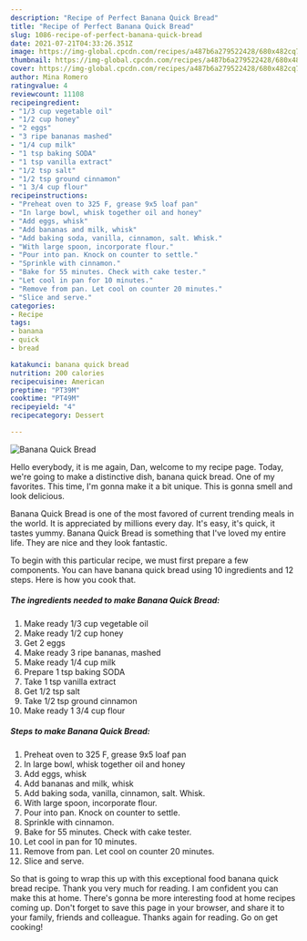 ```yaml
---
description: "Recipe of Perfect Banana Quick Bread"
title: "Recipe of Perfect Banana Quick Bread"
slug: 1086-recipe-of-perfect-banana-quick-bread
date: 2021-07-21T04:33:26.351Z
image: https://img-global.cpcdn.com/recipes/a487b6a279522428/680x482cq70/banana-quick-bread-recipe-main-photo.jpg
thumbnail: https://img-global.cpcdn.com/recipes/a487b6a279522428/680x482cq70/banana-quick-bread-recipe-main-photo.jpg
cover: https://img-global.cpcdn.com/recipes/a487b6a279522428/680x482cq70/banana-quick-bread-recipe-main-photo.jpg
author: Mina Romero
ratingvalue: 4
reviewcount: 11108
recipeingredient:
- "1/3 cup vegetable oil"
- "1/2 cup honey"
- "2 eggs"
- "3 ripe bananas mashed"
- "1/4 cup milk"
- "1 tsp baking SODA"
- "1 tsp vanilla extract"
- "1/2 tsp salt"
- "1/2 tsp ground cinnamon"
- "1 3/4 cup flour"
recipeinstructions:
- "Preheat oven to 325 F, grease 9x5 loaf pan"
- "In large bowl, whisk together oil and honey"
- "Add eggs, whisk"
- "Add bananas and milk, whisk"
- "Add baking soda, vanilla, cinnamon, salt. Whisk."
- "With large spoon, incorporate flour."
- "Pour into pan. Knock on counter to settle."
- "Sprinkle with cinnamon."
- "Bake for 55 minutes. Check with cake tester."
- "Let cool in pan for 10 minutes."
- "Remove from pan. Let cool on counter 20 minutes."
- "Slice and serve."
categories:
- Recipe
tags:
- banana
- quick
- bread

katakunci: banana quick bread 
nutrition: 200 calories
recipecuisine: American
preptime: "PT39M"
cooktime: "PT49M"
recipeyield: "4"
recipecategory: Dessert

---
```



![Banana Quick Bread](https://img-global.cpcdn.com/recipes/a487b6a279522428/680x482cq70/banana-quick-bread-recipe-main-photo.jpg)

Hello everybody, it is me again, Dan, welcome to my recipe page. Today, we're going to make a distinctive dish, banana quick bread. One of my favorites. This time, I'm gonna make it a bit unique. This is gonna smell and look delicious.

Banana Quick Bread is one of the most favored of current trending meals in the world. It is appreciated by millions every day. It's easy, it's quick, it tastes yummy. Banana Quick Bread is something that I've loved my entire life. They are nice and they look fantastic.




To begin with this particular recipe, we must first prepare a few components. You can have banana quick bread using 10 ingredients and 12 steps. Here is how you cook that.

<!--inarticleads1-->

##### The ingredients needed to make Banana Quick Bread:

1. Make ready 1/3 cup vegetable oil
1. Make ready 1/2 cup honey
1. Get 2 eggs
1. Make ready 3 ripe bananas, mashed
1. Make ready 1/4 cup milk
1. Prepare 1 tsp baking SODA
1. Take 1 tsp vanilla extract
1. Get 1/2 tsp salt
1. Take 1/2 tsp ground cinnamon
1. Make ready 1 3/4 cup flour




<!--inarticleads2-->

##### Steps to make Banana Quick Bread:

1. Preheat oven to 325 F, grease 9x5 loaf pan
1. In large bowl, whisk together oil and honey
1. Add eggs, whisk
1. Add bananas and milk, whisk
1. Add baking soda, vanilla, cinnamon, salt. Whisk.
1. With large spoon, incorporate flour.
1. Pour into pan. Knock on counter to settle.
1. Sprinkle with cinnamon.
1. Bake for 55 minutes. Check with cake tester.
1. Let cool in pan for 10 minutes.
1. Remove from pan. Let cool on counter 20 minutes.
1. Slice and serve.




So that is going to wrap this up with this exceptional food banana quick bread recipe. Thank you very much for reading. I am confident you can make this at home. There's gonna be more interesting food at home recipes coming up. Don't forget to save this page in your browser, and share it to your family, friends and colleague. Thanks again for reading. Go on get cooking!
